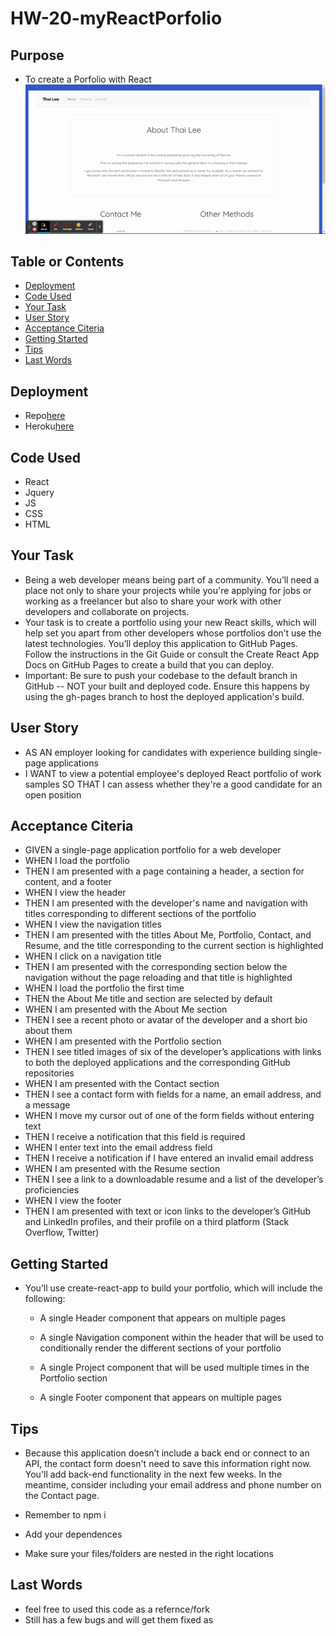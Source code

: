 # HW-20-myReactPorfolio

## Purpose
- To create a Porfolio with React 
![alt text](https://github.com/CoderLeE920/HW-20-myReactPorfolio/blob/main/gif/Thai's%20World.gif)

## Table or Contents
* [Deployment](#deployment)
* [Code Used](#code-used)
* [Your Task](#your-task)
* [User Story](#user-story)
* [Acceptance Citeria](#acceptance-citeria)
* [Getting Started](#getting-started)
* [Tips](#tips)
* [Last Words](#last-words)

## Deployment
- Repo[here](https://github.com/CoderLeE920/HW-20-myReactPorfolio)
- Heroku[here](https://hw-20-react.herokuapp.com/)
## Code Used
- React
- Jquery
- JS
- CSS
- HTML

## Your Task
- Being a web developer means being part of a community. You’ll need a place not only to share your projects while you're applying for jobs or working as a freelancer but also to share your work with other developers and collaborate on projects.
- Your task is to create a portfolio using your new React skills, which will help set you apart from other developers whose portfolios don’t use the latest technologies.
You’ll deploy this application to GitHub Pages. Follow the instructions in the Git Guide or consult the Create React App Docs on GitHub Pages to create a build that you can deploy.
- Important: Be sure to push your codebase to the default branch in GitHub -- NOT your built and deployed code. Ensure this happens by using the gh-pages branch to host the deployed application's build.

## User Story
- AS AN employer looking for candidates with experience building single-page applications
- I WANT to view a potential employee's deployed React portfolio of work samples
SO THAT I can assess whether they're a good candidate for an open position


## Acceptance Citeria
- GIVEN a single-page application portfolio for a web developer
- WHEN I load the portfolio
- THEN I am presented with a page containing a header, a section for content, and a footer
- WHEN I view the header
- THEN I am presented with the developer's name and navigation with titles corresponding to different sections of the portfolio
- WHEN I view the navigation titles
- THEN I am presented with the titles About Me, Portfolio, Contact, and Resume, and the title corresponding to the current section is highlighted
- WHEN I click on a navigation title
- THEN I am presented with the corresponding section below the navigation without the page reloading and that title is highlighted
- WHEN I load the portfolio the first time
- THEN the About Me title and section are selected by default
- WHEN I am presented with the About Me section
- THEN I see a recent photo or avatar of the developer and a short bio about them
- WHEN I am presented with the Portfolio section
- THEN I see titled images of six of the developer’s applications with links to both the deployed applications and the corresponding GitHub repositories
- WHEN I am presented with the Contact section
- THEN I see a contact form with fields for a name, an email address, and a message
- WHEN I move my cursor out of one of the form fields without entering text
- THEN I receive a notification that this field is required
- WHEN I enter text into the email address field
- THEN I receive a notification if I have entered an invalid email address
- WHEN I am presented with the Resume section
- THEN I see a link to a downloadable resume and a list of the developer’s proficiencies
- WHEN I view the footer
- THEN I am presented with text or icon links to the developer’s GitHub and LinkedIn profiles, and their profile on a third platform (Stack Overflow, Twitter)

## Getting Started
- You’ll use create-react-app to build your portfolio, which will include the following:

  - A single Header component that appears on multiple pages

  - A single Navigation component within the header that will be used to conditionally render the different sections of your portfolio

  - A single Project component that will be used multiple times in the Portfolio section

  - A single Footer component that appears on multiple pages

## Tips
- Because this application doesn’t include a back end or connect to an API, the contact form doesn't need to save this information right now. You'll add back-end functionality in the next few weeks. In the meantime, consider including your email address and phone number on the Contact page.

- Remember to npm i 

- Add your dependences 

- Make sure your files/folders are nested in the right locations

## Last Words
- feel free to used this code as a refernce/fork 
- Still has a few bugs and will get them fixed as 

